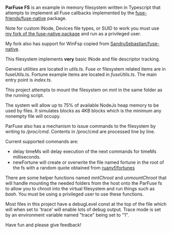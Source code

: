 **ParFuse FS** is an example in memory filesystem written in Typescript that attempts to implement all Fuse callbacks 
implemented by the [fuse-friends/fuse-native](https://github.com/fuse-friends/fuse-native) package.

Note for custom INode, Devices file types, or SUID to work you must use 
[my fork of the fuse-native package](https://github.com/paulrobello/fuse-native) and run as a privileged user.

My fork also has support for WinFsp copied from [SandruSebastian/fuse-native](https://github.com/SandruSebastian/fuse-native).

This filesystem implements **very** basic INode and file descriptor tracking.

General utilities are located in _utils.ts_. Fuse or filesystem related items are in fuseUtils.ts. Fortune example items are
located in _fuseUtils.ts_. The main entry point is _index.ts_.

This project attempts to mount the filesystem on _mnt_ in the same folder as the running script.

The system will allow up to 75% of available NodeJs heap memory to be used by files.
It simulates blocks as 4KB blocks which is the minimum any nonempty file will occupy.

ParFuse also has a mechanism to issue commands to the filesystem by writing to _/proc/cmd_.
Contents in /proc/cmd are processed line by line.

Current supported commands are:
- delay timeMs  will delay execution of the next commands for timeMs milliseconds.
- newFortune will create or overwrite the file named fortune in the root of the fs with a random quote obtained from 
  [ruanyf/fortunes](https://raw.githubusercontent.com/ruanyf/fortunes/master/data/fortunes)  

There are some helper functions named _mntChroot_ and _unmountChroot_ that will handle mounting the needed folders from 
the host onto the ParFuse fs to allow you to chroot into the virtual filesystem and run things such as _bash_.
You must be using a privileged user to use these functions.

Most files in this project have a debugLevel const at the top of the file which will when set to 'trace' will enable 
lots of debug output. Trace mode is set by an environment variable named "trace" being set to "1".



Have fun and please give feedback!




